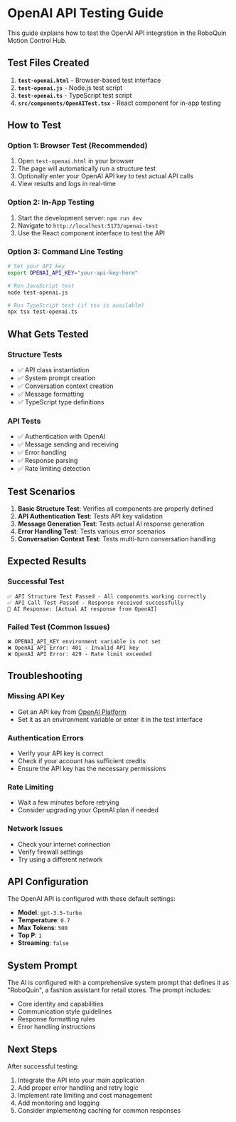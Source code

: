 # OpenAI API Testing Guide

This guide explains how to test the OpenAI API integration in the RoboQuin Motion Control Hub.

## Test Files Created

1. **`test-openai.html`** - Browser-based test interface
2. **`test-openai.js`** - Node.js test script
3. **`test-openai.ts`** - TypeScript test script
4. **`src/components/OpenAITest.tsx`** - React component for in-app testing

## How to Test

### Option 1: Browser Test (Recommended)
1. Open `test-openai.html` in your browser
2. The page will automatically run a structure test
3. Optionally enter your OpenAI API key to test actual API calls
4. View results and logs in real-time

### Option 2: In-App Testing
1. Start the development server: `npm run dev`
2. Navigate to `http://localhost:5173/openai-test`
3. Use the React component interface to test the API

### Option 3: Command Line Testing
```bash
# Set your API key
export OPENAI_API_KEY="your-api-key-here"

# Run JavaScript test
node test-openai.js

# Run TypeScript test (if tsx is available)
npx tsx test-openai.ts
```

## What Gets Tested

### Structure Tests
- ✅ API class instantiation
- ✅ System prompt creation
- ✅ Conversation context creation
- ✅ Message formatting
- ✅ TypeScript type definitions

### API Tests
- ✅ Authentication with OpenAI
- ✅ Message sending and receiving
- ✅ Error handling
- ✅ Response parsing
- ✅ Rate limiting detection

## Test Scenarios

1. **Basic Structure Test**: Verifies all components are properly defined
2. **API Authentication Test**: Tests API key validation
3. **Message Generation Test**: Tests actual AI response generation
4. **Error Handling Test**: Tests various error scenarios
5. **Conversation Context Test**: Tests multi-turn conversation handling

## Expected Results

### Successful Test
```
✅ API Structure Test Passed - All components working correctly
✅ API Call Test Passed - Response received successfully
🤖 AI Response: [Actual AI response from OpenAI]
```

### Failed Test (Common Issues)
```
❌ OPENAI_API_KEY environment variable is not set
❌ OpenAI API Error: 401 - Invalid API key
❌ OpenAI API Error: 429 - Rate limit exceeded
```

## Troubleshooting

### Missing API Key
- Get an API key from [OpenAI Platform](https://platform.openai.com/api-keys)
- Set it as an environment variable or enter it in the test interface

### Authentication Errors
- Verify your API key is correct
- Check if your account has sufficient credits
- Ensure the API key has the necessary permissions

### Rate Limiting
- Wait a few minutes before retrying
- Consider upgrading your OpenAI plan if needed

### Network Issues
- Check your internet connection
- Verify firewall settings
- Try using a different network

## API Configuration

The OpenAI API is configured with these default settings:
- **Model**: `gpt-3.5-turbo`
- **Temperature**: `0.7`
- **Max Tokens**: `500`
- **Top P**: `1`
- **Streaming**: `false`

## System Prompt

The AI is configured with a comprehensive system prompt that defines it as "RoboQuin", a fashion assistant for retail stores. The prompt includes:
- Core identity and capabilities
- Communication style guidelines
- Response formatting rules
- Error handling instructions

## Next Steps

After successful testing:
1. Integrate the API into your main application
2. Add proper error handling and retry logic
3. Implement rate limiting and cost management
4. Add monitoring and logging
5. Consider implementing caching for common responses 